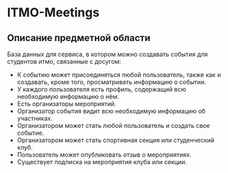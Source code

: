 # ITMO-Meetings
## Описание предметной области
База данных для сервиса, в котором можно создавать события для студентов итмо, связанные с досугом:

- К событию может присоединяться любой пользователь, также как и создавать, кроме того, просматривать информацию о событии. 
- У каждого пользователя есть профиль, содержащий всю необходимую информацию о нём.
- Есть организаторы мероприятий.
- Организатор события видит всю необходимую информацию об участниках.
- Организатором может стать любой пользователь и создать свое событие.
- Организатором может стать спортивная секция или студенческий клуб.
- Пользователь может опубликовать отзыв о мероприятиях.
- Существует подписка на мероприятия клуба или секции.
